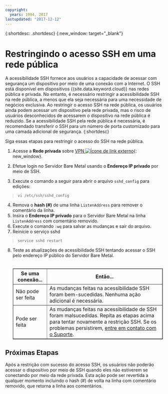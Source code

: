 ```yaml
---
copyright:
  years: 1994, 2017
lastupdated: "2017-12-12"
---
```


{:shortdesc: .shortdesc}
{:new_window: target="_blank"}

# Restringindo o acesso SSH em uma rede pública

A acessibilidade SSH fornece aos usuários a capacidade de acessar com segurança um dispositivo por meio de
uma conexão com a Internet. O SSH está disponível em dispositivos {{site.data.keyword.cloud}}
nas redes pública e privada. No entanto, é necessário restringir a acessibilidade SSH na rede pública, a menos
que ela seja necessária para uma necessidade de negócios exclusiva. Ao restringir o acesso SSH na rede
pública, os usuários ainda podem acessar um dispositivo pela rede privada, mas o risco de usuários
desconhecidos de acessarem o dispositivo na rede pública é reduzido. Se a acessibilidade SSH pela rede pública é
necessária, é recomendado transferir o SSH para um número de porta customizado para uma camada adicional de
segurança.
{:shortdesc}

Siga essas etapas para restringir o acesso do SSH na rede pública.
1. Acesse a **Rede privada** sobre
[VPN ![Ícone de link externo](../../icons/launch-glyph.svg "Íconede link externo")](http://www.softlayer.com/vpn-access){: new_window}.

2. Efetue login no Servidor Bare Metal usando o **Endereço IP privado** por
meio de SSH.
3. Execute o comando a seguir para abrir o arquivo `sshd_config` para edições:
  > `vi /etc/ssh/sshd_config`
4. Remova o **hash (#)** de uma linha `ListenAddress` para
remover o comentário da linha.
5. Insira o **Endereço IP privado** para o Servidor Bare Metal na linha
`ListenAddress` com comentário removido.
6. Execute o comando `:wq` para salvar as mudanças e sair do arquivo.
7. Reinicie o serviço sshd
  > `service sshd restart`
8. Teste as atualizações de acessibilidade SSH tentando acessar o SSH pelo endereço IP público
do Servidor Bare Metal.<br><br><table border="1"><tr><th>Se uma conexão...</th><th>Então...</th></tr><tr><td>
Não pode ser feita</td><td>As mudanças feitas na acessibilidade SSH foram bem-sucedidas. Nenhuma ação
adicional é necessária.</td></tr><tr><td>Pode ser feita</td><td>As mudanças feitas na acessibilidade de SSH
foram malsucedidas. Repita as etapas acima para tentar novamente a restrição SSH. Se os problemas persistirem,
[entre em contato com o Suporte](https://control.softlayer.com/).</td></tr></table>

## Próximas Etapas

Após a restrição com sucesso do acesso SSH, os usuários não poderão acessar o dispositivo por meio de
SSH quando eles não estiverem se conectando por meio da rede privada. Esta ação pode ser revertida a qualquer
momento incluindo o hash (#) de volta na linha com comentário removido, que retorna a linha aos comentários.
